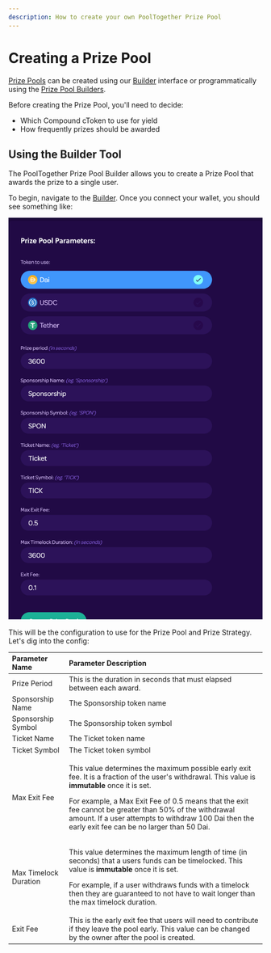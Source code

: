```yaml
---
description: How to create your own PoolTogether Prize Pool
---
```


# Creating a Prize Pool

[Prize Pools](../protocol/prize-pool/) can be created using our [Builder](https://builder.pooltogether.com/) interface or programmatically using the [Prize Pool Builders](../protocol/builders/).

Before creating the Prize Pool, you'll need to decide:

* Which Compound cToken to use for yield
* How frequently prizes should be awarded

## Using the Builder Tool

The PoolTogether Prize Pool Builder allows you to create a Prize Pool that awards the prize to a single user.

To begin, navigate to the [Builder](https://builder.pooltogether.com).  Once you connect your wallet, you should see something like:

![](../.gitbook/assets/screen-shot-2020-07-28-at-1.26.44-pm.png)

This will be the configuration to use for the Prize Pool and Prize Strategy.  Let's dig into the config:

<table>
  <thead>
    <tr>
      <th style="text-align:left">Parameter Name</th>
      <th style="text-align:left">Parameter Description</th>
    </tr>
  </thead>
  <tbody>
    <tr>
      <td style="text-align:left">Prize Period</td>
      <td style="text-align:left">This is the duration in seconds that must elapsed between each award.</td>
    </tr>
    <tr>
      <td style="text-align:left">Sponsorship Name</td>
      <td style="text-align:left">The Sponsorship token name</td>
    </tr>
    <tr>
      <td style="text-align:left">Sponsorship Symbol</td>
      <td style="text-align:left">The Sponsorship token symbol</td>
    </tr>
    <tr>
      <td style="text-align:left">Ticket Name</td>
      <td style="text-align:left">The Ticket token name</td>
    </tr>
    <tr>
      <td style="text-align:left">Ticket Symbol</td>
      <td style="text-align:left">The Ticket token symbol</td>
    </tr>
    <tr>
      <td style="text-align:left">Max Exit Fee</td>
      <td style="text-align:left">
        <p>This value determines the maximum possible early exit fee. It is a fraction
          of the user&apos;s withdrawal. This value is <b>immutable</b> once it is
          set.</p>
        <p></p>
        <p>For example, a Max Exit Fee of 0.5 means that the exit fee cannot be greater
          than 50% of the withdrawal amount. If a user attempts to withdraw 100 Dai
          then the early exit fee can be no larger than 50 Dai.</p>
      </td>
    </tr>
    <tr>
      <td style="text-align:left">Max Timelock Duration</td>
      <td style="text-align:left">
        <p>This value determines the maximum length of time (in seconds) that a users
          funds can be timelocked. This value is <b>immutable</b> once it is set.</p>
        <p></p>
        <p>For example, if a user withdraws funds with a timelock then they are guaranteed
          to not have to wait longer than the max timelock duration.</p>
      </td>
    </tr>
    <tr>
      <td style="text-align:left">Exit Fee</td>
      <td style="text-align:left">This is the early exit fee that users will need to contribute if they
        leave the pool early. This value can be changed by the owner after the
        pool is created.</td>
    </tr>
  </tbody>
</table>



